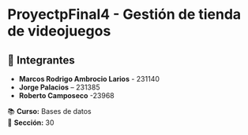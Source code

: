 # ProyectpFinal4 - Gestión de tienda de videojuegos

## 📌 Integrantes  
- **Marcos Rodrigo Ambrocio Larios** - 231140
- **Jorge Palacios** – 231385
- **Roberto Camposeco** -23968

📚 **Curso:** Bases de datos  
📌 **Sección:** 30


